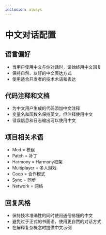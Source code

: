 ```yaml
---
inclusion: always
---
```


# 中文对话配置

## 语言偏好
- 当用户使用中文与你对话时，请始终用中文回复
- 保持自然、友好的中文表达方式
- 使用适合开发者的技术术语和表达

## 代码注释和文档
- 为中文用户生成的代码添加中文注释
- 变量名和函数名保持英文，但注释使用中文
- 错误信息和日志输出可以使用中文

## 项目相关术语
- Mod = 模组
- Patch = 补丁
- Harmony = Harmony框架
- Multiplayer = 多人游戏
- Coop = 合作模式
- Sync = 同步
- Network = 网络

## 回复风格
- 保持技术准确性的同时使用通俗易懂的中文
- 避免过于正式的书面语，使用更自然的对话方式
- 在解释复杂概念时提供中文示例